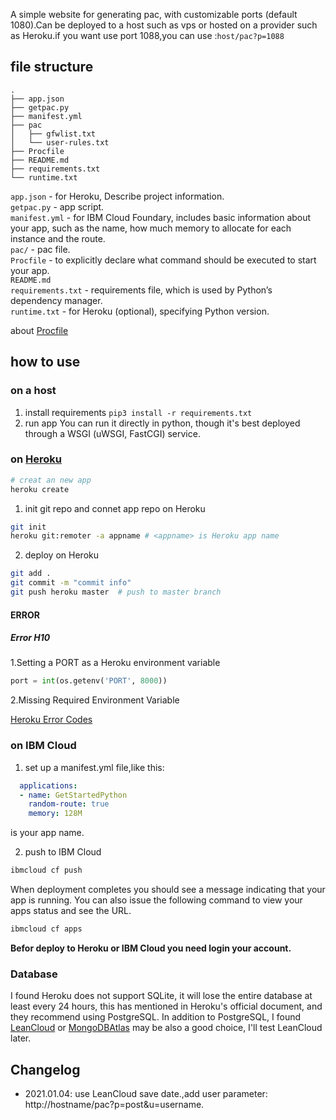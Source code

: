 A simple website for generating pac, with customizable ports (default 1080).Can be deployed to a host such as vps or hosted on a provider such as Heroku.if you want use port 1088,you can use :`host/pac?p=1088`

## file structure
```
.
├── app.json
├── getpac.py
├── manifest.yml
├── pac
│   ├── gfwlist.txt
│   └── user-rules.txt
├── Procfile
├── README.md
├── requirements.txt
└── runtime.txt
```
`app.json` - for Heroku, Describe project information.  
`getpac.py` - app script.  
`manifest.yml` - for IBM Cloud Foundary, includes basic information about your app, such as the name, how much memory to allocate for each instance and the route.  
`pac/` - pac file.  
`Procfile` - to explicitly declare what command should be executed to start your app.  
`README.md`  
`requirements.txt`  - requirements file, which is used by Python’s dependency manager.   
`runtime.txt` - for Heroku (optional), specifying Python version.   

about [Procfile](https://devcenter.heroku.com/articles/getting-started-with-python#define-a-procfile)

## how to use

### on a host
1. install requirements
`pip3 install -r requirements.txt`
2. run app
You can run it directly in python, though it's best deployed through a WSGI (uWSGI, FastCGI) service.

### on [Heroku](https://devcenter.heroku.com/articles/getting-started-with-python)

```bash
# creat an new app
heroku create
```
1. init git repo and connet app repo on Heroku
```bash
git init
heroku git:remoter -a appname # <appname> is Heroku app name
```
2. deploy on Heroku
```bash
git add .
git commit -m "commit info"
git push heroku master  # push to master branch            
```
#### ERROR

##### Error H10
1.Setting a PORT as a Heroku environment variable
```python
port = int(os.getenv('PORT', 8000))
```
2.Missing Required Environment Variable 

[Heroku Error Codes](https://devcenter.heroku.com/articles/error-codes#h10-app-crashed)

### on IBM Cloud

1. set up a manifest.yml file,like this:
```yaml
  applications:
  - name: GetStartedPython
    random-route: true
    memory: 128M
```
<name> is your app name.

2. push to IBM Cloud
```bash
ibmcloud cf push
```
When deployment completes you should see a message indicating that your app is running. You can also issue the following command to view your apps status and see the URL.
```bash
ibmcloud cf apps
```

**Befor deploy to Heroku or IBM Cloud you need login your account.**

### Database
I found Heroku does not support SQLite, it will lose the entire database at least every 24 hours, this has mentioned in Heroku's official document, and they recommend using PostgreSQL. In addition to PostgreSQL, I found [LeanCloud](https://leancloud.app) or [MongoDBAtlas](https://www.mongodb.com/cloud/atlas/) may be also a good choice, I'll test LeanCloud later. 

## Changelog
- 2021.01.04: use LeanCloud save date.,add user parameter: http://hostname/pac?p=post&u=username.